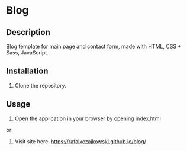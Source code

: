 # Blog

## Description

Blog template for main page and contact form, made with HTML, CSS + Sass, JavaScript.

## Installation

1. Clone the repository.

## Usage

1. Open the application in your browser by opening index.html

or

1. Visit site here: https://rafalxczajkowski.github.io/blog/
